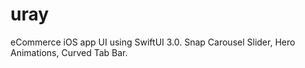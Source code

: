# uray
eCommerce iOS app UI using SwiftUI 3.0. Snap Carousel Slider, Hero Animations, Curved Tab Bar.
